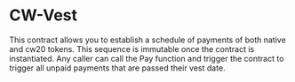 # CW-Vest

This contract allows you to establish a schedule of payments of both native and cw20 tokens.
This sequence is immutable once the contract is instantiated. Any caller can call the Pay function and
trigger the contract to trigger all unpaid payments that are passed their vest date.
